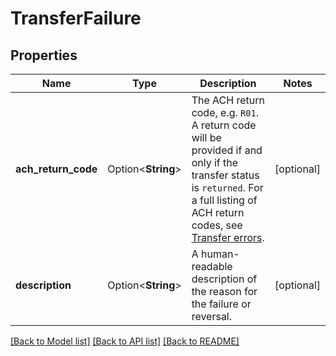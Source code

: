 # TransferFailure

## Properties

Name | Type | Description | Notes
------------ | ------------- | ------------- | -------------
**ach_return_code** | Option<**String**> | The ACH return code, e.g. `R01`.  A return code will be provided if and only if the transfer status is `returned`. For a full listing of ACH return codes, see [Transfer errors](https://plaid.com/docs/errors/transfer/#ach-return-codes). | [optional]
**description** | Option<**String**> | A human-readable description of the reason for the failure or reversal. | [optional]

[[Back to Model list]](../README.md#documentation-for-models) [[Back to API list]](../README.md#documentation-for-api-endpoints) [[Back to README]](../README.md)


